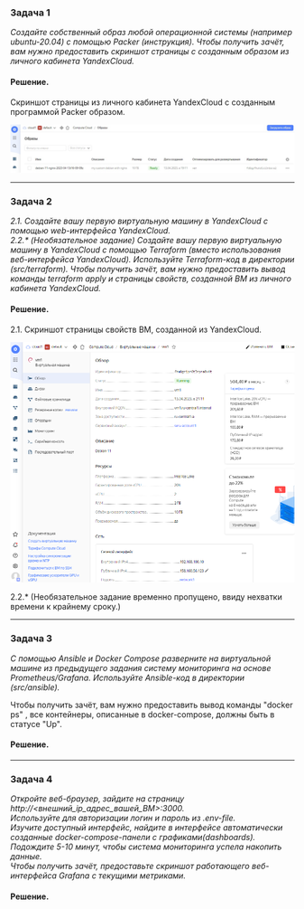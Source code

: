 ### Задача 1
*Создайте собственный образ любой операционной системы (например ubuntu-20.04) с помощью Packer (инструкция).
Чтобы получить зачёт, вам нужно предоставить скриншот страницы с созданным образом из личного кабинета YandexCloud.*

#### Решение.
Cкриншот страницы из личного кабинета YandexCloud с созданным программой Packer образом.  

![Image alt](https://github.com/Roman-K-E/devops-homeworks/blob/main/5-4_Docker_Compose/5-4-1.png)
___

### Задача 2
*2.1. Создайте вашу первую виртуальную машину в YandexCloud с помощью web-интерфейса YandexCloud.  
2.2.\* (Необязательное задание)
Создайте вашу первую виртуальную машину в YandexCloud с помощью Terraform (вместо использования веб-интерфейса YandexCloud). Используйте Terraform-код в директории (src/terraform).
Чтобы получить зачёт, вам нужно предоставить вывод команды terraform apply и страницы свойств, созданной ВМ из личного кабинета YandexCloud.*

#### Решение.
2.1. Скриншот страницы свойств ВМ, созданной из YandexCloud.  

![5-4-2-1](https://github.com/Roman-K-E/devops-homeworks/blob/main/5-4_Docker_Compose/5-4-2-1.png)

2.2.\* (Необязательное задание временно пропущено, ввиду нехватки времени к крайнему сроку.)  
___

### Задача 3
*С помощью Ansible и Docker Compose разверните на виртуальной машине из предыдущего задания систему мониторинга на основе Prometheus/Grafana. Используйте Ansible-код в директории (src/ansible).*

Чтобы получить зачёт, вам нужно предоставить вывод команды "docker ps" , все контейнеры, описанные в docker-compose, должны быть в статусе "Up".

#### Решение.


___
### Задача 4
*Откройте веб-браузер, зайдите на страницу http://<внешний_ip_адрес_вашей_ВМ>:3000.  
Используйте для авторизации логин и пароль из .env-file.  
Изучите доступный интерфейс, найдите в интерфейсе автоматически созданные docker-compose-панели с графиками(dashboards).  
Подождите 5-10 минут, чтобы система мониторинга успела накопить данные.  
Чтобы получить зачёт, предоставьте скриншот работающего веб-интерфейса Grafana с текущими метриками.*  

#### Решение.



